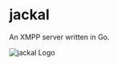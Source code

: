 # jackal
An XMPP server written in Go.

![jackal Logo](https://raw.githubusercontent.com/ortuman/jackal/master/logo.png#center)
